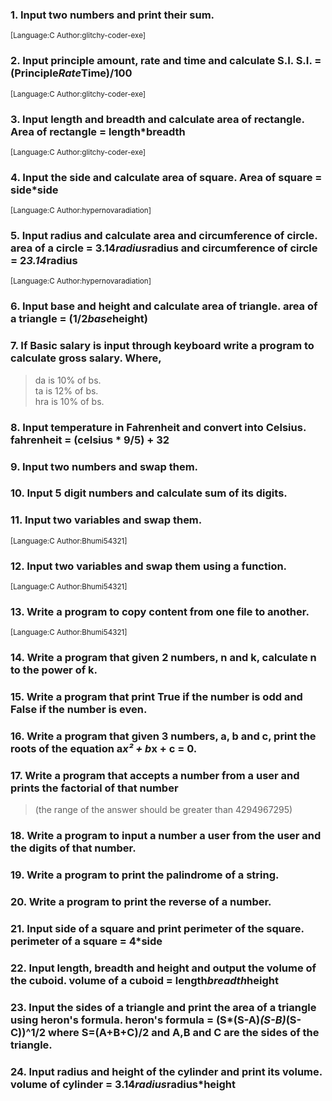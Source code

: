 ### 1.	Input two numbers and print their sum.
<sup>	[Language:C 	Author:glitchy-coder-exe]</sup>

### 2.	Input principle amount, rate and time and calculate S.I. S.I. = (Principle*Rate*Time)/100
<sup>	[Language:C 	Author:glitchy-coder-exe]</sup>

### 3.	Input length and breadth and calculate area of rectangle. Area of rectangle = length*breadth
<sup>	[Language:C 	Author:glitchy-coder-exe]</sup>

### 4.	Input the side and calculate area of square. Area of square = side*side
<sup>	[Language:C 	Author:hypernovaradiation]</sup>

### 5.	Input radius and calculate area and circumference of circle. area of a circle = 3.14*radius*radius and circumference of circle = 2*3.14*radius
<sup>	[Language:C	Author:hypernovaradiation]</sup>

### 6.	Input base and height and calculate area of triangle. area of a triangle = (1/2*base*height)


### 7.	If Basic salary is input through keyboard write a program to calculate gross salary. Where,
  > da is 10% of bs. <br>
  > ta is 12% of bs. <br>
  > hra is 10% of bs. <br>


### 8.	Input temperature in Fahrenheit and convert into Celsius. fahrenheit = (celsius * 9/5) + 32


### 9.	Input two numbers and swap them.


### 10.	Input 5 digit numbers and calculate sum of its digits.


### 11. Input two variables and swap them.
<sup>	[Language:C	Author:Bhumi54321]</sup>
	
### 12. Input two variables and swap them using a function.
<sup>	[Language:C	Author:Bhumi54321]</sup>

### 13. Write a program to copy content from one file to another.
<sup>	[Language:C	Author:Bhumi54321]</sup>

### 14. Write a program that given 2 numbers, n and k, calculate n to the power of k.

### 15. Write a program that print True if the number is odd and False if the number is even.

### 16. Write a program that given 3 numbers, a, b and c, print the roots of the equation a*x² + b*x + c = 0.

### 17. Write a program that accepts a number from a user and prints the factorial of that number
> (the range of the answer should be greater than 4294967295)

### 18. Write a program to input a number a user from the user and the digits of that number.

### 19. Write a program to print the palindrome of a string.

### 20. Write a program to print the reverse of a number.

### 21. Input side of a square and print perimeter of the square. perimeter of a square = 4*side

### 22. Input length, breadth and height and output the volume of the cuboid. volume of a cuboid = length*breadth*height

### 23. Input the sides of a triangle and print the area of a triangle using heron's formula. heron's formula = (S*(S-A)*(S-B)*(S-C))^1/2 where S=(A+B+C)/2 and A,B and C are the sides of the triangle.

### 24. Input radius and height of the cylinder and print its volume. volume of cylinder = 3.14*radius*radius*height
